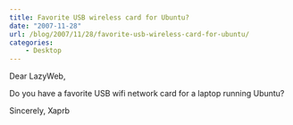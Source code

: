 ```yaml
---
title: Favorite USB wireless card for Ubuntu?
date: "2007-11-28"
url: /blog/2007/11/28/favorite-usb-wireless-card-for-ubuntu/
categories:
    - Desktop
---
```

Dear LazyWeb,

Do you have a favorite USB wifi network card for a laptop running Ubuntu?

Sincerely, Xaprb
